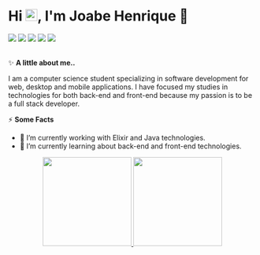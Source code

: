 # Hi <img src="https://media.giphy.com/media/hvRJCLFzcasrR4ia7z/giphy.gif" width="24px">, I'm Joabe Henrique 🚀

<div> 
  <a href="https://www.linkedin.com/in/joabehenrique/" target="_blank"><img src="https://img.shields.io/badge/-LinkedIn-%230077B5?style=flat&logo=linkedin&logoColor=white" target="_blank"></a> 
  <a href = "https://dev.to/henriquecido"><img src="https://img.shields.io/badge/DEV-000?style=flat&logo=dev.to&logoColor=white
" target="_blank"></a>
  <a href = "https://exercism.org/profiles/henriquecido"><img src="https://img.shields.io/badge/Exercism-0097A6?style=flat&logo=exercism&logoColor=white" target="_blank"></a>
  <a href="https://github.com/joabehenrique" target="_blank"><img src="https://img.shields.io/badge/-Github-000?style=flat&logo=Github&logoColor=white" target="_blank"></a>
  <a href="mailto:henriquecidoz@hotmail.com" target="_blank"><img src="https://img.shields.io/badge/Outlook-0078D4?style=flat&logo=microsoft-outlook&logoColor=white" target="_blank"></a>
</div><br/>

✨ <strong>A little about me..</strong>

I am a computer science student specializing in software development for web, desktop and mobile applications. I have focused my studies in technologies for both back-end and front-end because my passion is to be a full stack developer.

⚡️ <strong>Some Facts</strong>

- 🔭 I’m currently working with Elixir and Java technologies.
- 🌱 I’m currently learning about back-end and front-end technologies.

<div align="center">
  <a href="https://github.com/joabehenrique">
  <img height="180em" src="https://github-readme-stats.vercel.app/api?username=joabehenrique&show_icons=true&theme=tokyonight&include_all_commits=true&count_private=true"/>
  <img height="180em" src="https://github-readme-stats.vercel.app/api/top-langs/?username=joabehenrique&hide=html&layout=compact&langs_count=8&theme=tokyonight "/>
</div>

